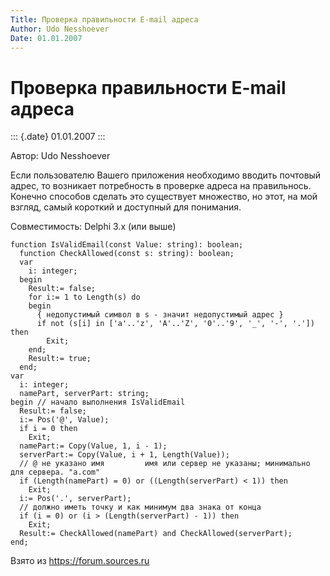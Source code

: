 ```yaml
---
Title: Проверка правильности E-mail адреса
Author: Udo Nesshoever
Date: 01.01.2007
---
```



Проверка правильности E-mail адреса
===================================

::: {.date}
01.01.2007
:::

Автор: Udo Nesshoever

Если пользователю Вашего приложения необходимо вводить почтовый адрес,
то возникает потребность в проверке адреса на правильнось. Конечно
способов сделать это существует множество, но этот, на мой взгляд, самый
короткий и доступный для понимания.

Совместимость: Delphi 3.x (или выше)

    function IsValidEmail(const Value: string): boolean; 
      function CheckAllowed(const s: string): boolean; 
      var 
        i: integer; 
      begin 
        Result:= false; 
        for i:= 1 to Length(s) do 
        begin 
          { недопустимый символ в s - значит недопустимый адрес } 
          if not (s[i] in ['a'..'z', 'A'..'Z', '0'..'9', '_', '-', '.']) then 
            Exit; 
        end; 
        Result:= true; 
      end; 
    var 
      i: integer; 
      namePart, serverPart: string; 
    begin // начало выполнения IsValidEmail 
      Result:= false; 
      i:= Pos('@', Value); 
      if i = 0 then 
        Exit; 
      namePart:= Copy(Value, 1, i - 1); 
      serverPart:= Copy(Value, i + 1, Length(Value)); 
      // @ не указано имя         имя или сервер не указаны; минимально для сервера. "a.com" 
      if (Length(namePart) = 0) or ((Length(serverPart) < 1)) then 
        Exit; 
      i:= Pos('.', serverPart); 
      // должно иметь точку и как минимум два знака от конца 
      if (i = 0) or (i > (Length(serverPart) - 1)) then 
        Exit; 
      Result:= CheckAllowed(namePart) and CheckAllowed(serverPart); 
    end; 

Взято из <https://forum.sources.ru>
